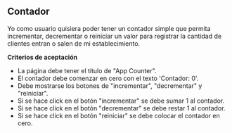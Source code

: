 ## Contador
Yo como usuario quisiera poder tener un contador simple que permita incrementar, decrementar o reiniciar un valor para registrar la cantidad de clientes entran o salen de mi establecimiento.

**Criterios de aceptación**
  - La página debe tener el título de "App Counter".
  - El contador debe comenzar en cero con el texto 'Contador: 0'.
  - Debe mostrarse los botones de "incrementar", "decrementar" y "reiniciar". 
  - Si se hace click en el botón "incrementar" se debe sumar 1  al contador.
  - Si se hace click en el botón "decrementar" se debe restar 1 al contador.
  - Si se hace click en el botón "reiniciar" se debe colocar el contador en cero.